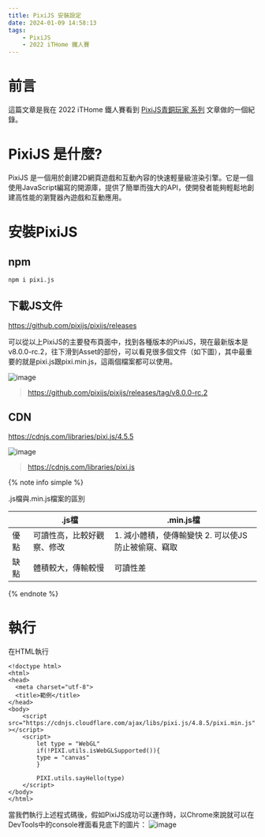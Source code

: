 ```yaml
---
title: PixiJS 安裝設定
date: 2024-01-09 14:58:13
tags:
    - PixiJS
    - 2022 iTHome 鐵人賽
---
```


# 前言

這篇文章是我在 2022 iTHome 鐵人賽看到 [PixiJS青銅玩家 系列](https://ithelp.ithome.com.tw/users/20152526/ironman/5741) 文章做的一個紀錄。

# PixiJS 是什麼?
PixiJS 是一個用於創建2D網頁遊戲和互動內容的快速輕量級渲染引擎。它是一個使用JavaScript編寫的開源庫，提供了簡單而強大的API，使開發者能夠輕鬆地創建高性能的瀏覽器內遊戲和互動應用。

# 安裝PixiJS

## npm
```
npm i pixi.js
```

## 下載JS文件

https://github.com/pixijs/pixijs/releases

可以從以上PixiJS的主要發布頁面中，找到各種版本的PixiJS，現在最新版本是v8.0.0-rc.2，往下滑到Asset的部份，可以看見很多個文件（如下圖），其中最重要的就是pixi.js跟pixi.min.js，這兩個檔案都可以使用。

![image](https://hackmd.io/_uploads/By8t1DcO6.png)
> https://github.com/pixijs/pixijs/releases/tag/v8.0.0-rc.2


## CDN

https://cdnjs.com/libraries/pixi.js/4.5.5

![image](https://hackmd.io/_uploads/r1n7XwcuT.png)
>https://cdnjs.com/libraries/pixi.js

{% note info simple %}


.js檔與.min.js檔案的區別

|   | .js檔 | .min.js檔 |
| -------- | -------- | -------- |
|優點    | 可讀性高，比較好觀察、修改    | 1. 減小體積，使傳輸變快 2. 可以使JS防止被偷窺、竊取|
|缺點   | 體積較大，傳輸較慢   |可讀性差|
{% endnote %}

# 執行

在HTML執行 
```
<!doctype html>
<html>
<head>
  <meta charset="utf-8">
  <title>範例</title>
</head>
<body>
    <script src="https://cdnjs.cloudflare.com/ajax/libs/pixi.js/4.8.5/pixi.min.js" ></script>
    <script>
        let type = "WebGL"
        if(!PIXI.utils.isWebGLSupported()){
        type = "canvas"
        }

        PIXI.utils.sayHello(type)
    </script>
</body>
</html>
```

當我們執行上述程式碼後，假如PixiJS成功可以運作時，以Chrome來說就可以在DevTools中的console裡面看見底下的圖片：
![image](https://hackmd.io/_uploads/BywBnwc_p.png)
